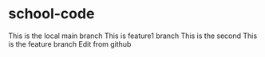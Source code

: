 # school-code

This is the local main branch
This is feature1 branch
This is the second
This is the feature branch
Edit from github